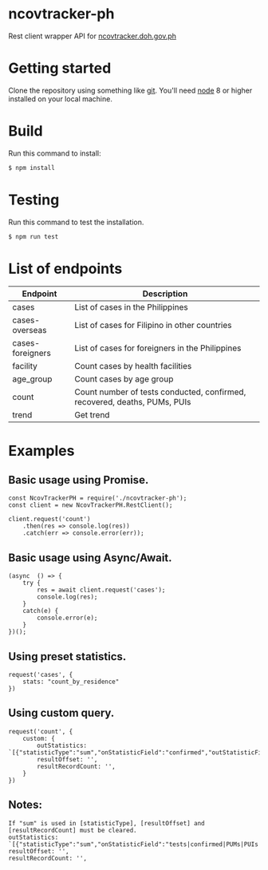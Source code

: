 # ncovtracker-ph
Rest client wrapper API for [ncovtracker.doh.gov.ph](https://ncovtracker.doh.gov.ph)


# Getting started
Clone the repository using something like [git](http://git-scm.com/).
You'll need [node](http://nodejs.org/) 8 or higher installed on your local machine.


# Build
Run this command to install:

``` bash
$ npm install
```


# Testing
Run this command to test the installation.

``` bash
$ npm run test
```


# List of endpoints

| Endpoint          | Description  |
| ------------------| ------------ |
| cases             | List of cases in the Philippines |
| cases-overseas    | List of cases for Filipino in other countries |
| cases-foreigners  | List of cases for foreigners in the Philippines |
| facility          | Count cases by health facilities |
| age_group         | Count cases by age group |
| count             | Count number of tests conducted, confirmed, recovered, deaths, PUMs, PUIs |
| trend             | Get trend |


# Examples


## Basic usage using Promise.

    const NcovTrackerPH = require('./ncovtracker-ph');
    const client = new NcovTrackerPH.RestClient();

    client.request('count')
        .then(res => console.log(res))
        .catch(err => console.error(err));


## Basic usage using Async/Await.

    (async  () => {
        try {
            res = await client.request('cases');
            console.log(res);
        }
        catch(e) {
            console.error(e);
        }
    })();


## Using preset statistics.

    request('cases', {
        stats: "count_by_residence"
    })


## Using custom query.

    request('count', { 
        custom: {
            outStatistics: `[{"statisticType":"sum","onStatisticField":"confirmed","outStatisticFieldName":"value"}]`,
            resultOffset: '',
            resultRecordCount: '',
        }
    })


## Notes: 
    If "sum" is used in [statisticType], [resultOffset] and [resultRecordCount] must be cleared. 
    outStatistics: `[{"statisticType":"sum","onStatisticField":"tests|confirmed|PUMs|PUIs|recovered|deaths","outStatisticFieldName":"value"}]`
    resultOffset: '',
    resultRecordCount: '',